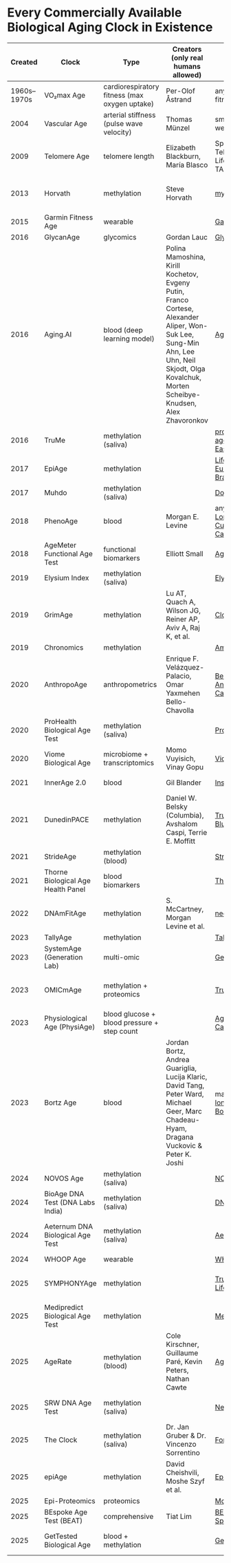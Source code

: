# Every Commercially Available Biological Aging Clock in Existence

|Created|Clock|Type|Creators (only real humans allowed)|Sellers|Availability|
|-|-|-|-|-|-|
|1960s–1970s|VO₂max Age|cardiorespiratory fitness (max oxygen uptake)|Per-Olof Åstrand|any sports lab, fitness trackers|global|
|2004|Vascular Age|arterial stiffness (pulse wave velocity)|Thomas Münzel|smart scales, wearables, clinics|global|
|2009|Telomere Age|telomere length|Elizabeth Blackburn, María Blasco|SpectraCell, TeloYears, LifeUnlocked, TA65, Life Length|global|
|2013|Horvath|methylation|Steve Horvath|[myDNAge](https://www.mydnage.com/products/blood)|USA, Canada, Europe and Australia|
|2015|Garmin Fitness Age|wearable||[Garmin](https://www.garmin.com/)|global|
|2016|GlycanAge|glycomics|Gordan Lauc|[GlycanAge](https://glycanage.com/price-and-plans)|global|
|2016|Aging.AI|blood (deep learning model)|Polina Mamoshina, Kirill Kochetov, Evgeny Putin, Franco Cortese, Alexander Aliper, Won-Suk Lee, Sung-Min Ahn, Lee Uhn, Neil Skjodt, Olga Kovalchuk, Morten Scheibye-Knudsen, Alex Zhavoronkov|[Aging.AI](https://www.unhooked.co.uk/diversity-ai/aging/index.html)|global (online)|
|2016|TruMe|methylation (saliva)||[prohealth](https://www.prohealth.com/products/trume-at-home-dna-biological-age-test-tst100), [agelessrx](https://agelessrx.com/trume/), [EasyDNA](https://easydna.co.uk/knowyourbioage-test/)|Canada, US, UK|
|2017|EpiAge|methylation||[Life Extension Europe](https://www.lifeextensioneurope.com/epiage-epigenetic-age-test), [BrainMarket](https://www.brainmarket.hu/hansen-epiage-biological-age-test-kits--test-k-urceni-biologickeho-veku/)|Europe|
|2017|Muhdo|methylation (saliva)||[DoNotAge](https://donotage.org/biological-age-test-kit)|global|
|2018|PhenoAge|blood|Morgan E. Levine|any lab, [Longevity World Cup Pheno Age Calculator](https://www.longevityworldcup.com/onboarding/pheno-age.html)|gobal|
|2018|AgeMeter Functional Age Test|functional biomarkers|Elliott Small|[AgeMeter](https://agemeter.com/)|global|
|2019|Elysium Index|methylation (saliva)||[Elysium Health](https://www.elysiumhealth.com/products/index)|US|
|2019|GrimAge|methylation|Lu AT, Quach A, Wilson JG, Reiner AP, Aviv A, Raj K, et al.|[Clock Foundation](https://clockfoundation.org/product/grimage-epigenetic-age-test-promo/)|United States, UK and Europe|
|2019|Chronomics|methylation||[Amazon](https://www.amazon.com/Chronomics-Epigenetic-Biological-Age-Test/dp/B0CSHHKZJP),[OneADay](https://shop.oneaday.com/products/biological-age)|UK|
|2020|AnthropoAge|anthropometrics|Enrique F. Velázquez-Palacio, Omar Yaxmehen Bello-Chavolla|[BelloLab AnthropoAge Calculator](https://bellolab.shinyapps.io/anthropoage/)|global (online)|
|2020|ProHealth Biological Age Test|methylation (saliva)||[ProHealth](https://www.prohealth.com/collections/testing/products/prohealth-biological-age-test-tst101), [Ubuy](https://www.ubuy.fr/en/product/MC3YCU42G-at-home-biological-age-test-most-advanced-test-to-reveal-your-true-age-telomere-length-rate-of-aging-clinically-researched-epigenetic-markers)|USA|
|2020|Viome Biological Age|microbiome + transcriptomics|Momo Vuyisich, Vinay Gopu|[Viome](https://www.viome.com/products/full-body-intelligence)|USA + selected international|
|2021|InnerAge 2.0|blood|Gil Blander|[InsideTracker](https://store.insidetracker.com/products/innerage)|USA, Canada|
|2021|DunedinPACE|methylation|Daniel W. Belsky (Columbia), Avshalom Caspi, Terrie E. Moffitt|[TruDiagnostic](https://shop.trudiagnostic.com/products/truage-complete-epigenetic-collection), [Blueprint](https://blueprint.bryanjohnson.com/products/speed-of-aging)|all US territories and most countries|
|2021|StrideAge|methylation (blood)||[StrideBioAge]([https://www.getstride.com/shop/stride-bioage/](https://www.getstride.com/us/shop/strideone/))|USA|
|2021|Thorne Biological Age Health Panel|blood biomarkers||[Thorne](https://www.thorne.com/products/dp/biological-age)|USA|
|2022|DNAmFitAge|methylation|S. McCartney, Morgan Levine et al.|[neotes](https://neotes.com/en/produkt/neotes-bioage-test/)|Germany|
|2023|TallyAge|methylation||[Tally Health](https://tallyhealth.com/products/test-kit)|USA|
|2023|SystemAge (Generation Lab)|multi-omic||[Generation Lab](https://www.generationlab.com/the-systemage-test)|global|
|2023|OMICmAge|methylation + proteomics||[TruDiagnostic](https://shop.trudiagnostic.com/products/truage-complete-epigenetic-collection)|all US territories and most countries|
|2023|Physiological Age (PhysiAge)|blood glucose + blood pressure + step count||[Aging is Beautiful Calculator](https://agingisbeautiful.com/2023/08/18/a-simple-way-to-calculate-your-physiological-age/)|global (online)|
|2023|Bortz Age|blood|Jordan Bortz, Andrea Guariglia, Lucija Klaric, David Tang, Peter Ward, Michael Geer, Marc Chadeau-Hyam, Dragana Vuckovic & Peter K. Joshi |many labs, [longevity-tools Bortz calculator](https://www.longevity-tools.com/humanitys-bortz-blood-age)|global|
|2024|NOVOS Age|methylation (saliva)||[NOVOS](https://novoslabs.com/product/novos-age/)|USA, Canada|
|2024|BioAge DNA Test (DNA Labs India)|methylation (saliva)||[DNA Labs India](https://dnalabsindia.com/test/longevity-biological-age-bioage-dna-test)|India, international shipping|
|2024|Aeternum DNA Biological Age Test|methylation (saliva)||[Aeternum](https://eu.aeternum.site/product/aeternum-biological-age-test-kit/)|USA, UK, Europe, Canada, Japan|
|2024|WHOOP Age|wearable||[WHOOP](https://www.whoop.com/)|global|
|2025|SYMPHONYAge|methylation||[TruDiagnostic](https://shop.trudiagnostic.com/products/truage-complete-epigenetic-collection), [Life Extension](https://www.lifeextension.com/lab-testing/itemlc900003/truage-complete-epigenetic-age-profile-finger-stick-test)|all US territories and most countries|
|2025|Medipredict Biological Age Test|methylation||[Medipredict](https://medipredict.com/en/products/biologiai-eletkor)|Hungary, EU|
|2025|AgeRate|methylation (blood)|Cole Kirschner, Guillaume Paré, Kevin Peters, Nathan Cawte|[AgeRate](https://agerate.com/), [Jinfinity](https://www.jinfiniti.com/product/biological-age-agerate-epigenetic-age/)|USA, Canada|
|2025|SRW DNA Age Test|methylation (saliva)||[NetPharmacy](https://www.netpharmacy.co.nz/products/srw-laboratories-dna-age-biological-age-test)|New Zealand, Australia|
|2025|The Clock|methylation (saliva)|Dr. Jan Gruber & Dr. Vincenzo Sorrentino|[ForYouth](https://foryouth.co/products/the-clock-biological-age-test)|global|
|2025|epiAge|methylation|David Cheishvili, Moshe Szyf et al.|[EpiMedTech](https://epimedtech.com/product/epiage/)|Singapore, Hong Kong, US, Canada|
|2025|Epi-Proteomics|proteomics||[MoleQlar](https://moleqlar.com/en/products/epi-proteomics-test-en)|Europe|
|2025|BEspoke Age Test (BEAT)|comprehensive|Tiat Lim|[BEAT Spreadsheet](https://onedrive.live.com/:x:/g/personal/43A80B3B028E9AE0/EeCajgI7C6gggENT6AUAAAABl2j0sLEo1_wgrV6AFeAwZw?resid=43A80B3B028E9AE0!387155&ithint=file%2Cxlsx&e=rhECw2&migratedtospo=true&redeem=aHR0cHM6Ly8xZHJ2Lm1zL3gvYy80M2E4MGIzYjAyOGU5YWUwL0VlQ2FqZ0k3QzZnZ2dFTlQ2QVVBQUFBQmwyajBzTEVvMV93Z3JWNkFGZUF3Wnc_ZT1yaEVDdzI)|global|
|2025|GetTested Biological Age|blood + methylation||[GetTested.io](https://gettested.io/product/biological-age-and-longevity-test)|more than 60 countries|
